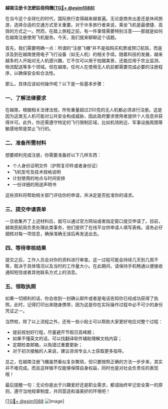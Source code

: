 **越南注册卡怎麽註冊飛機[[TG💪+ @esim1088](https://t.me/s/esim1088)]**

在当今这个全球化的时代，国际旅行变得越来越普遍。无论是商务出差还是休闲旅游，选择合适的交通方式至关重要。对于许多旅行者来说，乘坐飞机是最便捷、高效的方式之一。然而，在踏上旅程之前，有一件事情需要特别注意——那就是如何在越南注册使用飞机服务。今天，我们就来聊聊这个话题。

首先，我们需要明确一点：所谓的“注册飞機”并不是指购买机票或预订航班，而是涉及到在越南使用电子飞行设备（如无人机）的相关手续。随着科技的发展，越来越多的人开始对无人机感兴趣，它不仅可以用于拍摄美景，还能应用于农业监测、物流配送等多个领域。但在越南，任何人在使用无人机前都需要完成必要的注册程序，以确保安全和合法性。

那么，具体应该如何操作呢？以下是一些基本步骤：

### 一、了解法律要求

在越南，根据相关法律法规，所有重量超过250克的无人机都必须进行注册。这是因为这类无人机可能对公共安全构成威胁，因此政府要求使用者提供个人信息并获得许可。此外，你还需遵守特定的飞行限制区域，比如机场附近、军事设施周围等敏感地带是禁止飞行的。

### 二、准备所需材料

想要顺利完成注册，你需要准备好以下几样东西：
- 个人身份证明文件（护照复印件或者身份证）
- 飞机型号及技术规格说明
- 计划使用的地点与时间安排
- 一份详细的用途声明书

这些资料将帮助相关部门评估你的申请，并决定是否批准你的请求。

### 三、提交申请表单

一旦收集齐了上述材料后，就可以通过官方网站或者指定窗口提交申请了。目前，越南民航局负责处理此类事务，他们提供了在线平台供申请人填写表格。请务必仔细核对每一项信息，确保准确无误后再发送出去。

### 四、等待审核结果

提交之后，工作人员会对你的资料进行审查。这一过程可能会持续几天到几周不等，取决于具体情况以及当时的工作量大小。在此期间，请保持手机畅通以便接收通知短信或者其他联系方式上的消息。

### 五、领取执照

如果一切顺利的话，你会收到一封确认邮件或者是电话告知你已经成功获得了执照。此时，记得打印出来随身携带，因为这是你在实际操作过程中必不可少的身份凭证之一。

当然啦，除了以上流程之外，还有一些小贴士可以帮助大家更好地应对整个过程：
- 提前规划好行程，尽量避开节假日高峰期；
- 如果不懂英文的话，可以找翻译软件辅助理解文档内容；
- 定期检查邮箱，以免错过重要更新；
- 对于初次接触的人来说，建议咨询专业人士获取更多指导。

总之，在越南注册飞機虽然看似复杂繁琐，但只要按照正确的方法一步步来，其实并不难完成。而且这样做不仅能够保障自身权益，同时也是对社会负责任的表现哦！

最后提醒一句：无论你是出于兴趣爱好还是职业需求，都请始终牢记安全第一的原则，遵守当地规章制度，共同营造和谐美好的环境吧！

[[TG💪+ @esim1088](https://t.me/s/esim1088) ![Image](https://i.postimg.cc/4NQfJmqS/Snipaste-2025-05-13-00-14-12.png)]